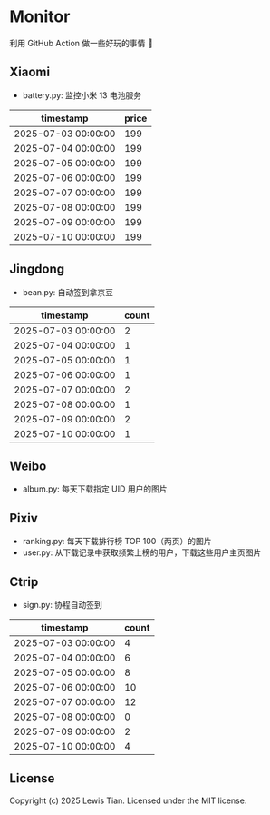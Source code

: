 # Monitor

利用 GitHub Action 做一些好玩的事情 🤣

## Xiaomi

- battery.py: 监控小米 13 电池服务

<!-- xiaomi13battery-start -->

| timestamp | price |
| --- | --- |
| 2025-07-03 00:00:00 | 199 |
| 2025-07-04 00:00:00 | 199 |
| 2025-07-05 00:00:00 | 199 |
| 2025-07-06 00:00:00 | 199 |
| 2025-07-07 00:00:00 | 199 |
| 2025-07-08 00:00:00 | 199 |
| 2025-07-09 00:00:00 | 199 |
| 2025-07-10 00:00:00 | 199 |

<!-- xiaomi13battery-end -->

## Jingdong

- bean.py: 自动签到拿京豆

<!-- jingdongbean-start -->

| timestamp | count |
| --- | --- |
| 2025-07-03 00:00:00 | 2 |
| 2025-07-04 00:00:00 | 1 |
| 2025-07-05 00:00:00 | 1 |
| 2025-07-06 00:00:00 | 1 |
| 2025-07-07 00:00:00 | 2 |
| 2025-07-08 00:00:00 | 1 |
| 2025-07-09 00:00:00 | 2 |
| 2025-07-10 00:00:00 | 1 |

<!-- jingdongbean-end -->

## Weibo

- album.py: 每天下载指定 UID 用户的图片

## Pixiv

- ranking.py: 每天下载排行榜 TOP 100（两页）的图片
- user.py: 从下载记录中获取频繁上榜的用户，下载这些用户主页图片

## Ctrip

- sign.py: 协程自动签到

<!-- ctrip_sign-start -->

| timestamp | count |
| --- | --- |
| 2025-07-03 00:00:00 | 4 |
| 2025-07-04 00:00:00 | 6 |
| 2025-07-05 00:00:00 | 8 |
| 2025-07-06 00:00:00 | 10 |
| 2025-07-07 00:00:00 | 12 |
| 2025-07-08 00:00:00 | 0 |
| 2025-07-09 00:00:00 | 2 |
| 2025-07-10 00:00:00 | 4 |

<!-- ctrip_sign-end -->

## License

Copyright (c) 2025 Lewis Tian. Licensed under the MIT license.
